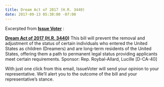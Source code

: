 ```yaml
---
title: Dream Act of 2017 (H.R. 3440)
date: 2017-09-13 05:30:00 -07:00
---
```


Excerpted from [**Issue Voter**](https://issuevoter.org/) :

[**Dream Act of 2017 (H.R. 3440)**](https://www.congress.gov/bill/115th-congress/house-bill/3440)
This bill will prevent the removal and adjustment of the status of certain individuals who entered the United States as children (Dreamers) and are long-term residents of the United States, offering them a path to permanent legal status providing applicants meet certain requirements. Sponsor: Rep. Roybal-Allard, Lucille [D-CA-40]

With just one click from this email, IssueVoter will send your opinion to your representative. We’ll alert you to the outcome of the bill and your representative’s stance.
